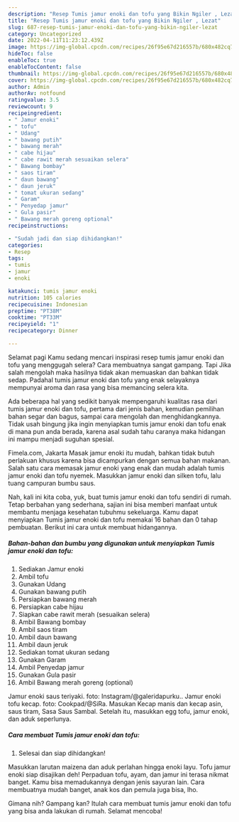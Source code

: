 ```yaml
---
description: "Resep Tumis jamur enoki dan tofu yang Bikin Ngiler , Lezat"
title: "Resep Tumis jamur enoki dan tofu yang Bikin Ngiler , Lezat"
slug: 687-resep-tumis-jamur-enoki-dan-tofu-yang-bikin-ngiler-lezat
category: Uncategorized
date: 2022-04-11T11:23:12.439Z
image: https://img-global.cpcdn.com/recipes/26f95e67d216557b/680x482cq70/tumis-jamur-enoki-dan-tofu-foto-resep-utama.jpg
hideToc: false
enableToc: true
enableTocContent: false
thumbnail: https://img-global.cpcdn.com/recipes/26f95e67d216557b/680x482cq70/tumis-jamur-enoki-dan-tofu-foto-resep-utama.jpg
cover: https://img-global.cpcdn.com/recipes/26f95e67d216557b/680x482cq70/tumis-jamur-enoki-dan-tofu-foto-resep-utama.jpg
author: Admin
authorAv: notfound
ratingvalue: 3.5
reviewcount: 9
recipeingredient:
- " Jamur enoki"
- " tofu"
- " Udang"
- " bawang putih"
- " bawang merah"
- " cabe hijau"
- " cabe rawit merah sesuaikan selera"
- " Bawang bombay"
- " saos tiram"
- " daun bawang"
- " daun jeruk"
- " tomat ukuran sedang"
- " Garam"
- " Penyedap jamur"
- " Gula pasir"
- " Bawang merah goreng optional"
recipeinstructions:

- "Sudah jadi dan siap dihidangkan!"
categories:
- Resep
tags:
- tumis
- jamur
- enoki

katakunci: tumis jamur enoki 
nutrition: 105 calories
recipecuisine: Indonesian
preptime: "PT38M"
cooktime: "PT33M"
recipeyield: "1"
recipecategory: Dinner

---
```



Selamat pagi Kamu sedang mencari inspirasi resep tumis jamur enoki dan tofu yang menggugah selera? Cara membuatnya sangat gampang. Tapi Jika salah mengolah maka hasilnya tidak akan memuaskan dan bahkan tidak sedap. Padahal tumis jamur enoki dan tofu yang enak selayaknya mempunyai aroma dan rasa yang bisa memancing selera kita.


Ada beberapa hal yang sedikit banyak mempengaruhi kualitas rasa dari tumis jamur enoki dan tofu, pertama dari jenis bahan, kemudian pemilihan bahan segar dan bagus, sampai cara mengolah dan menghidangkannya. Tidak usah bingung jika ingin menyiapkan tumis jamur enoki dan tofu enak di mana pun anda berada, karena asal sudah tahu caranya maka hidangan ini mampu menjadi suguhan spesial.

Fimela.com, Jakarta Masak jamur enoki itu mudah, bahkan tidak butuh perlakuan khusus karena bisa dicampurkan dengan semua bahan makanan. Salah satu cara memasak jamur enoki yang enak dan mudah adalah tumis jamur enoki dan tofu nyemek. Masukkan jamur enoki dan silken tofu, lalu tuang campuran bumbu saus.


Nah, kali ini kita coba, yuk, buat tumis jamur enoki dan tofu sendiri di rumah. Tetap berbahan yang sederhana, sajian ini bisa memberi manfaat untuk membantu menjaga kesehatan tubuhmu sekeluarga. Kamu dapat menyiapkan Tumis jamur enoki dan tofu memakai 16 bahan dan 0 tahap pembuatan. Berikut ini cara untuk membuat hidangannya.

<!--inarticleads1-->

##### Bahan-bahan dan bumbu yang digunakan untuk menyiapkan Tumis jamur enoki dan tofu:

1. Sediakan  Jamur enoki
1. Ambil  tofu
1. Gunakan  Udang
1. Gunakan  bawang putih
1. Persiapkan  bawang merah
1. Persiapkan  cabe hijau
1. Siapkan  cabe rawit merah (sesuaikan selera)
1. Ambil  Bawang bombay
1. Ambil  saos tiram
1. Ambil  daun bawang
1. Ambil  daun jeruk
1. Sediakan  tomat ukuran sedang
1. Gunakan  Garam
1. Ambil  Penyedap jamur
1. Gunakan  Gula pasir
1. Ambil  Bawang merah goreng (optional)


Jamur enoki saus teriyaki. foto: Instagram/@galeridapurku.. Jamur enoki tofu kecap. foto: Cookpad/@SiRa. Masukan Kecap manis dan kecap asin, saus tiram, Sasa Saus Sambal. Setelah itu, masukkan egg tofu, jamur enoki, dan aduk seperlunya. 

<!--inarticleads2-->

##### Cara membuat Tumis jamur enoki dan tofu:


1. Selesai dan siap dihidangkan!

Masukkan larutan maizena dan aduk perlahan hingga enoki layu. Tofu jamur enoki siap disajikan deh! Perpaduan tofu, ayam, dan jamur ini terasa nikmat banget. Kamu bisa memadukannya dengan jenis sayuran lain. Cara membuatnya mudah banget, anak kos dan pemula juga bisa, lho. 

Gimana nih? Gampang kan? Itulah cara membuat tumis jamur enoki dan tofu yang bisa anda lakukan di rumah. Selamat mencoba!
